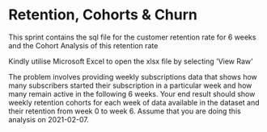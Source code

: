 # Retention, Cohorts & Churn

This sprint contains the sql file for the customer retention rate for 6 weeks and the Cohort Analysis of this retention rate

Kindly utilise Microsoft Excel to open the xlsx file by selecting 'View Raw'

The problem involves providing weekly subscriptions data that shows how many subscribers started their subscription in a particular week and how many remain active in the following 6 weeks. Your end result should show weekly retention cohorts for each week of data available in the dataset and their retention from week 0 to week 6. Assume that you are doing this analysis on 2021-02-07.

